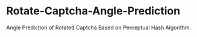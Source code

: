 # Rotate-Captcha-Angle-Prediction
Angle Prediction of Rotated Captcha Based on Perceptual Hash Algorithm.
